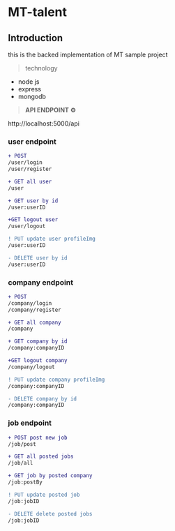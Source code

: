 # MT-talent

## **Introduction**
this is the backed implementation of MT sample project 
 
> technology 
 * node js
 * express
 * mongodb

> **API ENDPOINT ⚙️**

http://localhost:5000/api

### user endpoint
```diff
+ POST 
/user/login
/user/register

+ GET all user
/user

+ GET user by id
/user:userID 

+GET logout user
/user/logout

! PUT update user profileImg 
/user:userID 

- DELETE user by id
/user:userID 

```
### company endpoint
```diff
+ POST 
/company/login
/company/register

+ GET all company
/company

+ GET company by id
/company:companyID 

+GET logout company
/company/logout

! PUT update company profileImg 
/company:companyID 

- DELETE company by id
/company:companyID 

```
 ### job endpoint
```diff
+ POST post new job 
/job/post

+ GET all posted jobs 
/job/all

+ GET job by posted company 
/job:postBy 

! PUT update posted job
/job:jobID 

- DELETE delete posted jobs 
/job:jobID

``` 